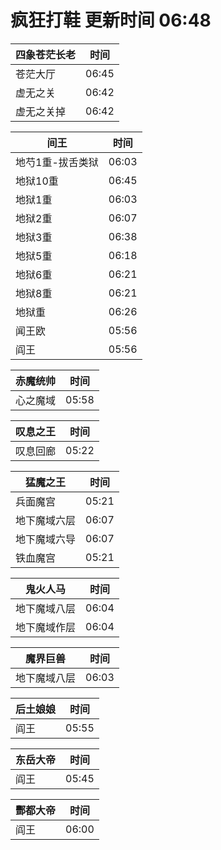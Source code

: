 # 疯狂打鞋 更新时间 06:48

| 四象苍茫长老   | 时间    |
|--------|-------|
| 苍茫大厅 | 06:45 |
| 虚无之关 | 06:42 |
| 虚无之关掉 | 06:42 |

| 间王   | 时间    |
|--------|-------|
| 地芍1重-拔舌类狱 | 06:03 |
| 地狱10重 | 06:45 |
| 地狱1重 | 06:03 |
| 地狱2重 | 06:07 |
| 地狱3重 | 06:38 |
| 地狱5重 | 06:18 |
| 地狱6重 | 06:21 |
| 地狱8重 | 06:21 |
| 地狱重 | 06:26 |
| 闻王欧 | 05:56 |
| 阎王 | 05:56 |

| 赤魔统帅   | 时间    |
|--------|-------|
| 心之魔域 | 05:58 |

| 叹息之王   | 时间    |
|--------|-------|
| 叹息回廊 | 05:22 |

| 猛魔之王   | 时间    |
|--------|-------|
| 兵面魔宫 | 05:21 |
| 地下魔域六层 | 06:07 |
| 地下魔域六导 | 06:07 |
| 铁血魔宫 | 05:21 |

| 鬼火人马   | 时间    |
|--------|-------|
| 地下魔域八层 | 06:04 |
| 地下魔域作层 | 06:04 |

| 魔界巨兽   | 时间    |
|--------|-------|
| 地下魔域八层 | 06:03 |

| 后土娘娘   | 时间    |
|--------|-------|
| 阎王 | 05:55 |

| 东岳大帝   | 时间    |
|--------|-------|
| 阎王 | 05:45 |

| 酆都大帝   | 时间    |
|--------|-------|
| 阎王 | 06:00 |